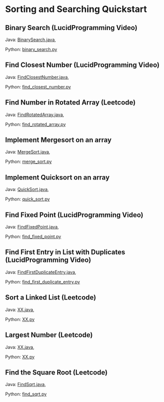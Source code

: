 # Sorting and Searching Quickstart

## Binary Search (LucidProgramming Video)
Java: [BinarySearch.java](https://github.com/samgh/6-Weeks-to-Interview-Ready/blob/master/quickstart_guides/sorting_searching/java/BinarySearch.java),

Python: [binary_search.py](https://github.com/samgh/6-Weeks-to-Interview-Ready/blob/master/quickstart_guides/sorting_searching/python/binary_search.py)

## Find Closest Number (LucidProgramming Video)
Java: [FindClosestNumber.java](https://github.com/samgh/6-Weeks-to-Interview-Ready/blob/master/quickstart_guides/sorting_searching/java/FindClosestNumber.java),

Python: [find_closest_number.py](https://github.com/samgh/6-Weeks-to-Interview-Ready/blob/master/quickstart_guides/sorting_searching/python/find_closest_number.py)

## Find Number in Rotated Array (Leetcode)
Java: [FindRotatedArray.java](https://github.com/samgh/6-Weeks-to-Interview-Ready/blob/master/quickstart_guides/sorting_searching/java/FindRotatedArray.java),

Python: [find_rotated_array.py](https://github.com/samgh/6-Weeks-to-Interview-Ready/blob/master/quickstart_guides/sorting_searching/python/find_rotated_array.py)

## Implement Mergesort on an array
Java: [MergeSort.java](https://github.com/samgh/6-Weeks-to-Interview-Ready/blob/master/quickstart_guides/sorting_searching/java/MergeSort.java),

Python: [merge_sort.py](https://github.com/samgh/6-Weeks-to-Interview-Ready/blob/master/quickstart_guides/sorting_searching/python/merge_sort.py)

## Implement Quicksort on an array
Java: [QuickSort.java](https://github.com/samgh/6-Weeks-to-Interview-Ready/blob/master/quickstart_guides/sorting_searching/java/QuickSort.java),

Python: [quick_sort.py](https://github.com/samgh/6-Weeks-to-Interview-Ready/blob/master/quickstart_guides/sorting_searching/python/quick_sort.py)

## Find Fixed Point (LucidProgramming Video)
Java: [FindFixedPoint.java](https://github.com/samgh/6-Weeks-to-Interview-Ready/blob/master/quickstart_guides/sorting_searching/java/FindFixedPoint.java),

Python: [find_fixed_point.py](https://github.com/samgh/6-Weeks-to-Interview-Ready/blob/master/quickstart_guides/sorting_searching/python/find_fixed_point.py)

## Find First Entry in List with Duplicates (LucidProgramming Video)
Java: [FindFirstDuplicateEntry.java](https://github.com/samgh/6-Weeks-to-Interview-Ready/blob/master/quickstart_guides/sorting_searching/java/XX.java),

Python: [find_first_duplicate_entry.py](https://github.com/samgh/6-Weeks-to-Interview-Ready/blob/master/quickstart_guides/sorting_searching/python/find_first_duplicate_entry.py)

## Sort a Linked List (Leetcode)
Java: [XX.java](https://github.com/samgh/6-Weeks-to-Interview-Ready/blob/master/quickstart_guides/sorting_searching/java/XX.java),

Python: [XX.py](https://github.com/samgh/6-Weeks-to-Interview-Ready/blob/master/quickstart_guides/sorting_searching/python/XX.py)

## Largest Number (Leetcode)
Java: [XX.java](https://github.com/samgh/6-Weeks-to-Interview-Ready/blob/master/quickstart_guides/sorting_searching/java/XX.java),

Python: [XX.py](https://github.com/samgh/6-Weeks-to-Interview-Ready/blob/master/quickstart_guides/sorting_searching/python/XX.py)

## Find the Square Root (Leetcode)
Java: [FindSqrt.java](https://github.com/samgh/6-Weeks-to-Interview-Ready/blob/master/quickstart_guides/sorting_searching/java/FindSqrt.java),

Python: [find_sqrt.py](https://github.com/samgh/6-Weeks-to-Interview-Ready/blob/master/quickstart_guides/sorting_searching/python/find_sqrt.py)
